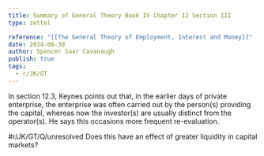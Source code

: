 ```yaml
---
title: Summary of General Theory Book IV Chapter 12 Section III
type: zettel

reference: "[[The General Theory of Employment, Interest and Money]]"
date: 2024-08-30
author: Spencer Saar Cavanaugh
publish: true
tags:
  - r/JK/GT
---
```


In section 12.3, Keynes points out that, in the earlier days of private enterprise, the enterprise was often carried out by the person(s) providing the capital, whereas now the investor(s) are usually distinct from the operator(s). He says this occasions more frequent re-evaluation.

#r/JK/GT/Q/unresolved Does this have an effect of greater liquidity in capital markets?
